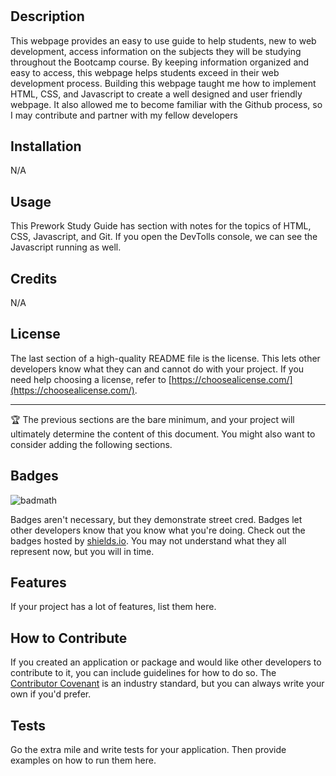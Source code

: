 # <Prework-Study-Guide-Webpage>

## Description

This webpage provides an easy to use guide to help students, new to web development, access information on the subjects they will be studying throughout the Bootcamp course. By keeping information organized and easy to access, this webpage helps students exceed in their web development process. Building this webpage taught me how to implement HTML, CSS, and Javascript to create a well designed and user friendly webpage. It also allowed me to become familiar with the Github process, so I may contribute and partner with my fellow developers


## Installation

N/A

## Usage

This Prework Study Guide has section with notes for the topics of HTML, CSS, Javascript, and Git. If you open the DevTolls console, we can see the Javascript running as well. 

## Credits

N/A


## License

The last section of a high-quality README file is the license. This lets other developers know what they can and cannot do with your project. If you need help choosing a license, refer to [https://choosealicense.com/](https://choosealicense.com/).

---

🏆 The previous sections are the bare minimum, and your project will ultimately determine the content of this document. You might also want to consider adding the following sections.

## Badges

![badmath](https://img.shields.io/github/languages/top/nielsenjared/badmath)

Badges aren't necessary, but they demonstrate street cred. Badges let other developers know that you know what you're doing. Check out the badges hosted by [shields.io](https://shields.io/). You may not understand what they all represent now, but you will in time.

## Features

If your project has a lot of features, list them here.

## How to Contribute

If you created an application or package and would like other developers to contribute to it, you can include guidelines for how to do so. The [Contributor Covenant](https://www.contributor-covenant.org/) is an industry standard, but you can always write your own if you'd prefer.

## Tests

Go the extra mile and write tests for your application. Then provide examples on how to run them here.
